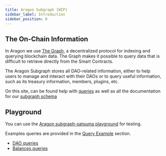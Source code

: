 ```yaml
---
title: Aragon Subgraph [WIP]
sidebar_label: Introduction
sidebar_position: 0
---
```


## The On-Chain Information

In Aragon we use [The Graph](https://thegraph.com/docs/en/about/), a decentralized protocol for indexing and querying blockchain data. The Graph makes it possible to query data that is difficult to retrieve directly from the Smart Contracts.

The Aragon Subgraph stores all DAO-related information, either to help users to manage and interact with their DAOs or to query useful information, such as its treasury information, members, plugins, etc.

On this site, can be found help with [queries](./01-queryExample/index.md) as well as all the documentation for our [subgraph schema](./reference-guide/index.md)

## Playground

You can use the [Aragon subgraph-satsuma playground](https://subgraph.satsuma-prod.com/aragon/osx-mainnet/playground) for testing.

Examples queries are provided in the [Query Example](./01-queryExample/index.md) section.

- [DAO queries](./01-queryExample/01-dao-query.md)
- [Balances queries](./01-queryExample/02-balances-query.md)

